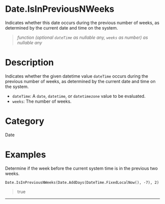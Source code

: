 ﻿# Date.IsInPreviousNWeeks
Indicates whether this date occurs during the previous number of weeks, as determined by the current date and time on the system.
> _function (optional <code>dateTime</code> as nullable any, <code>weeks</code> as number) as nullable any_
# Description 
Indicates whether the given datetime value <code>dateTime</code> occurs during the previous number of weeks, as determined by the current date and time on the system.
      <ul>
      <li><code>dateTime</code>: A <code>date</code>, <code>datetime</code>, or <code>datetimezone</code> value to be evaluated.</li>
      <li><code>weeks</code>: The number of weeks.</li>
      </ul>
# Category 
Date
# Examples 
Determine if the week before the current system time is in the previous two weeks.
```
Date.IsInPreviousNWeeks(Date.AddDays(DateTime.FixedLocalNow(), -7), 2)
```
> true
***
